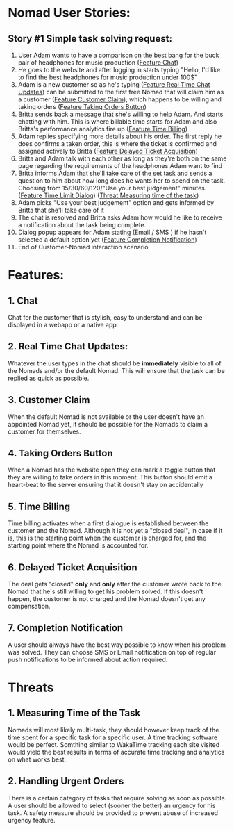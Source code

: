 # Nomad User Stories:

## Story #1 Simple task solving request:
1. User Adam wants to have a comparison on the best bang for the buck pair of headphones for music production ([Feature Chat](#feature-chat))
2. He goes to the website and after logging in starts typing "Hello, I'd like to find the best headphones for music production under 100$"
3. Adam is a new customer so as he's typing ([Feature Real Time Chat Updates](#feature-realtime-chat-updates)) can be submitted to the first free Nomad that will claim him as a customer ([Feature Customer Claim](#feature-customer-claim)), which happens to be willing and taking orders ([Feature Taking Orders Button](#feature-take-orders-button))
4. Britta sends back a message that she's willing to help Adam. And starts chatting with him. This is where billable time starts for Adam and also Britta's performance analytics fire up ([Feature Time Billing](#feature-time-billing))
5. Adam replies specifying more details about his order. The first reply he does confirms a taken order, this is where the ticket is confirmed and assigned actively to Britta ([Feature Delayed Ticket Acquisition](#feature-delayed-ticket-acquisition))
6. Britta and Adam talk with each other as long as they're both on the same page regarding the requirements of the headphones Adam want to find
7. Britta informs Adam that she'll take care of the set task and sends a question to him about how long does he wants her to spend on the task. Choosing from 15/30/60/120/"Use your best judgement" minutes. ([Feature Time Limit Dialog](#feature-time-limit-dialog)) ([Threat Measuring time of the task](#threat-measuring-time-of-the-task))
8. Adam picks "Use your best judgement" option and gets informed by Britta that she'll take care of it
9. The chat is resolved and Britta asks Adam how would he like to receive a notification about the task being complete.
10. Dialog popup appears for Adam stating (Email / SMS ) if he hasn't selected a default option yet ([Feature Completion Notification](#feature-completion-notification))
11. End of Customer-Nomad interaction scenario

# Features:
## <a name="feature-chat">1. Chat</a>
Chat for the customer that is stylish, easy to understand and can be displayed in a webapp or a native app
## <a name="feature-real-time-chat-updates">2. Real Time Chat Updates:</a>
Whatever the user types in the chat should be **immediately** visible to all of the Nomads and/or the default Nomad. This will ensure that the task can be replied as quick as possible.
## <a name="feature-customer-claim"> 3. Customer Claim </a>
When the default Nomad is not available or the user doesn't have an appointed Nomad yet, it should be possible for the Nomads to claim a customer for themselves.
## <a name="feature-taking-orders-button"> 4. Taking Orders Button </a>
When a Nomad has the website open they can mark a toggle button that they are willing to take orders in this moment. This button should emit a heart-beat to the server ensuring that it doesn't stay on accidentally
## <a name="feature-time-billing"> 5. Time Billing </a>
Time billing activates when a first dialogue is established between the customer and the Nomad. Although it is not yet a "closed deal", in case if it is, this is the starting point when the customer is charged for, and the starting point where the Nomad is accounted for.
## <a name="feature-delayed-ticket-acquisition"> 6. Delayed Ticket Acquisition </a>
The deal gets "closed" **only** and **only** after the customer wrote back to the Nomad that he's still willing to get his problem solved. If this doesn't happen, the customer is not charged and the Nomad doesn't get any compensation.
## <a name="feature-completion-notification"> 7. Completion Notification </a>
A user should always have the best way possible to know when his problem was solved. They can choose SMS or Email notification on top of regular push notifications to be informed about action required.
# Threats
## <a name="threat-measuring-time-of-the-task"> 1. Measuring Time of the Task </a>
Nomads will most likely multi-task, they should however keep track of the time spent for a specific task for a specific user. A time tracking software would be perfect. Somthing similar to WakaTime tracking each site visited would yield the best results in terms of accurate time tracking and analytics on what works best.
## <a name="handling-urgent-orders"> 2. Handling Urgent Orders </a>
There is a certain category of tasks that require solving as soon as possible. A user should be allowed to select (sooner the better) an urgency for his task. A safety measure should be provided to prevent abuse of increased urgency feature.